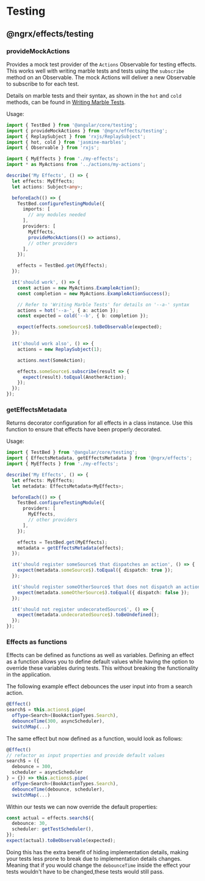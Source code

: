 # Testing

## @ngrx/effects/testing

### provideMockActions

Provides a mock test provider of the `Actions` Observable for testing effects. This works well with writing
marble tests and tests using the `subscribe` method on an Observable. The mock Actions will deliver a new Observable to subscribe to for each test.

Details on marble tests and their syntax, as shown in the `hot` and `cold` methods, can be found in [Writing Marble Tests](https://github.com/ReactiveX/rxjs/blob/master/doc/writing-marble-tests.md).

Usage:

```ts
import { TestBed } from '@angular/core/testing';
import { provideMockActions } from '@ngrx/effects/testing';
import { ReplaySubject } from 'rxjs/ReplaySubject';
import { hot, cold } from 'jasmine-marbles';
import { Observable } from 'rxjs';

import { MyEffects } from './my-effects';
import * as MyActions from '../actions/my-actions';

describe('My Effects', () => {
  let effects: MyEffects;
  let actions: Subject<any>;

  beforeEach(() => {
    TestBed.configureTestingModule({
      imports: [
        // any modules needed
      ],
      providers: [
        MyEffects,
        provideMockActions(() => actions),
        // other providers
      ],
    });

    effects = TestBed.get(MyEffects);
  });

  it('should work', () => {
    const action = new MyActions.ExampleAction();
    const completion = new MyActions.ExampleActionSuccess();

    // Refer to 'Writing Marble Tests' for details on '--a-' syntax
    actions = hot('--a-', { a: action });
    const expected = cold('--b', { b: completion });

    expect(effects.someSource$).toBeObservable(expected);
  });

  it('should work also', () => {
    actions = new ReplaySubject(1);

    actions.next(SomeAction);

    effects.someSource$.subscribe(result => {
      expect(result).toEqual(AnotherAction);
    });
  });
});
```

### getEffectsMetadata

Returns decorator configuration for all effects in a class instance.
Use this function to ensure that effects have been properly decorated.

Usage:

```ts
import { TestBed } from '@angular/core/testing';
import { EffectsMetadata, getEffectsMetadata } from '@ngrx/effects';
import { MyEffects } from './my-effects';

describe('My Effects', () => {
  let effects: MyEffects;
  let metadata: EffectsMetadata<MyEffects>;

  beforeEach(() => {
    TestBed.configureTestingModule({
      providers: [
        MyEffects,
        // other providers
      ],
    });

    effects = TestBed.get(MyEffects);
    metadata = getEffectsMetadata(effects);
  });

  it('should register someSource$ that dispatches an action', () => {
    expect(metadata.someSource$).toEqual({ dispatch: true });
  });

  it('should register someOtherSource$ that does not dispatch an action', () => {
    expect(metadata.someOtherSource$).toEqual({ dispatch: false });
  });

  it('should not register undecoratedSource$', () => {
    expect(metadata.undecoratedSource$).toBeUndefined();
  });
});
```

### Effects as functions

Effects can be defined as functions as well as variables. Defining an effect as a function allows you to define default values while having the option to override these variables during tests. This without breaking the functionality in the application.

The following example effect debounces the user input into from a search action.

```ts
@Effect()
search$ = this.actions$.pipe(
  ofType<Search>(BookActionTypes.Search),
  debounceTime(300, asyncScheduler),
  switchMap(...)
```

The same effect but now defined as a function, would look as follows:

```ts
@Effect()
// refactor as input properties and provide default values
search$ = ({
  debounce = 300,
  scheduler = asyncScheduler
} = {}) => this.actions$.pipe(
  ofType<Search>(BookActionTypes.Search),
  debounceTime(debounce, scheduler),
  switchMap(...)
```

Within our tests we can now override the default properties:

```ts
const actual = effects.search$({
  debounce: 30,
  scheduler: getTestScheduler(),
});
expect(actual).toBeObservable(expected);
```

Doing this has the extra benefit of hiding implementation details, making your tests less prone to break due to implementation details changes. Meaning that if you would change the `debounceTime` inside the effect your tests wouldn't have to be changed,these tests would still pass.
